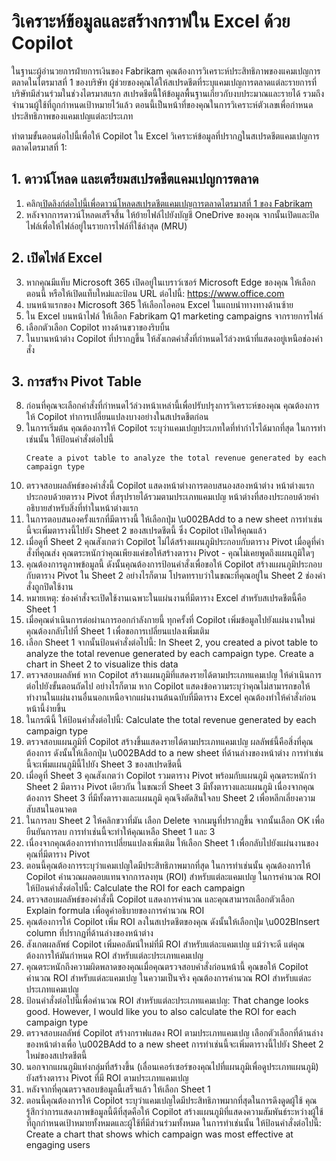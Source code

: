 
# วิเคราะห์ข้อมูลและสร้างกราฟใน Excel ด้วย Copilot

ในฐานะผู้อำนวยการฝ่ายการเงินของ Fabrikam คุณต้องการวิเคราะห์ประสิทธิภาพของแคมเปญการตลาดในไตรมาสที่ 1 ของบริษัท ผู้ช่วยของคุณได้ให้สเปรดชีตที่ระบุแคมเปญการตลาดแต่ละรายการที่บริษัทมีส่วนร่วมในช่วงไตรมาสแรก 
สเปรดชีตนี้ให้ข้อมูลพื้นฐานเกี่ยวกับงบประมาณและรายได้ รวมถึงจำนวนผู้ใช้ที่ถูกกำหนดเป้าหมายไว้แล้ว ตอนนี้เป็นหน้าที่ของคุณในการวิเคราะห์ตัวเลขเพื่อกำหนดประสิทธิภาพของแคมเปญแต่ละประเภท

ทำตามขั้นตอนต่อไปนี้เพื่อให้ Copilot ใน Excel วิเคราะห์ข้อมูลที่ปรากฏในสเปรดชีตแคมเปญการตลาดไตรมาสที่ 1:

## 1. ดาวน์โหลด และเตรียมสเปรดชีตแคมเปญการตลาด

1. คลิก[เปิดลิงก์ต่อไปนี้เพื่อดาวน์โหลดสเปรดชีตแคมเปญการตลาดไตรมาสที่ 1 ของ Fabrikam](https://go.microsoft.com/fwlink/?linkid=2269124)
2. หลังจากการดาวน์โหลดเสร็จสิ้น ให้ย้ายไฟล์ไปยังบัญชี OneDrive ของคุณ จากนั้นเปิดและปิดไฟล์เพื่อให้ไฟล์อยู่ในรายการไฟล์ที่ใช้ล่าสุด (MRU)

## 2. เปิดไฟล์ Excel

3. หากคุณมีแท็บ Microsoft 365 เปิดอยู่ในเบราว์เซอร์ Microsoft Edge ของคุณ ให้เลือกตอนนี้ หรือให้เปิดแท็บใหม่และป้อน URL ต่อไปนี้: https://www.office.com
4. บนหน้าแรกของ Microsoft 365 ให้เลือกไอคอน Excel ในแถบนำทางทางด้านซ้าย
5. ใน Excel บนหน้าไฟล์ ให้เลือก Fabrikam Q1 marketing campaigns จากรายการไฟล์
6. เลือกตัวเลือก Copilot ทางด้านขวาของริบบิ้น
7. ในบานหน้าต่าง Copilot ที่ปรากฏขึ้น ให้สังเกตคำสั่งที่กำหนดไว้ล่วงหน้าที่แสดงอยู่เหนือช่องคำสั่ง
   

## 3. การสร้าง Pivot Table

8. ก่อนที่คุณจะเลือกคำสั่งที่กำหนดไว้ล่วงหน้าเหล่านี้เพื่อปรับปรุงการวิเคราะห์ของคุณ คุณต้องการให้ Copilot ทำการเปลี่ยนแปลงบางอย่างในสเปรดชีตก่อน
9.  ในการเริ่มต้น คุณต้องการให้ Copilot ระบุว่าแคมเปญประเภทใดที่ทำกำไรได้มากที่สุด ในการทำเช่นนั้น ให้ป้อนคำสั่งต่อไปนี้
    ```
    Create a pivot table to analyze the total revenue generated by each campaign type
    ```
10. ตรวจสอบผลลัพธ์ของคำสั่งนี้ Copilot แสดงหน้าต่างการตอบสนองสองหน้าต่าง หน้าต่างแรกประกอบด้วยตาราง Pivot ที่สรุปรายได้รวมตามประเภทแคมเปญ หน้าต่างที่สองประกอบด้วยคำอธิบายสำหรับสิ่งที่ทำในหน้าต่างแรก
11. ในการตอบสนองครั้งแรกที่มีตารางนี้ ให้เลือกปุ่ม \u002BAdd to a new sheet การทำเช่นนี้จะเพิ่มตารางนี้ไปยัง Sheet 2 ของสเปรดชีตนี้ ซึ่ง Copilot เปิดให้คุณแล้ว
12. เมื่อดูที่ Sheet 2 คุณสังเกตว่า Copilot ไม่ได้สร้างแผนภูมิประกอบกับตาราง Pivot เมื่อดูที่คำสั่งที่คุณส่ง คุณตระหนักว่าคุณเพียงแค่ขอให้สร้างตาราง Pivot - คุณไม่เคยพูดถึงแผนภูมิใดๆ
13. คุณต้องการดูภาพข้อมูลนี้ ดังนั้นคุณต้องการป้อนคำสั่งเพื่อขอให้ Copilot สร้างแผนภูมิประกอบกับตาราง Pivot ใน Sheet 2 อย่างไรก็ตาม โปรดทราบว่าในขณะที่คุณอยู่ใน Sheet 2 ช่องคำสั่งถูกปิดใช้งาน
14. หมายเหตุ: ช่องคำสั่งจะเปิดใช้งานเฉพาะในแผ่นงานที่มีตาราง Excel สำหรับสเปรดชีตนี้คือ Sheet 1
15. เมื่อคุณดำเนินการต่อผ่านการออกกำลังกายนี้ ทุกครั้งที่ Copilot เพิ่มข้อมูลไปยังแผ่นงานใหม่ คุณต้องกลับไปที่ Sheet 1 เพื่อขอการเปลี่ยนแปลงเพิ่มเติม
16. เลือก Sheet 1 จากนั้นป้อนคำสั่งต่อไปนี้: In Sheet 2, you created a pivot table to analyze the total revenue generated by each campaign type. Create a chart in Sheet 2 to visualize this data
17. ตรวจสอบผลลัพธ์ หาก Copilot สร้างแผนภูมิที่แสดงรายได้ตามประเภทแคมเปญ ให้ดำเนินการต่อไปยังขั้นตอนถัดไป อย่างไรก็ตาม หาก Copilot แสดงข้อความระบุว่าคุณไม่สามารถขอให้ทำงานในแผ่นงานอื่นนอกเหนือจากแผ่นงานต้นฉบับที่มีตาราง Excel คุณต้องทำให้คำสั่งก่อนหน้านี้ง่ายขึ้น
18. ในกรณีนี้ ให้ป้อนคำสั่งต่อไปนี้: Calculate the total revenue generated by each campaign type
19. ตรวจสอบแผนภูมิที่ Copilot สร้างขึ้นแสดงรายได้ตามประเภทแคมเปญ ผลลัพธ์นี้คือสิ่งที่คุณต้องการ ดังนั้นให้เลือกปุ่ม \u002BAdd to a new sheet ที่ด้านล่างของหน้าต่าง การทำเช่นนี้จะเพิ่มแผนภูมินี้ไปยัง Sheet 3 ของสเปรดชีตนี้
20. เมื่อดูที่ Sheet 3 คุณสังเกตว่า Copilot รวมตาราง Pivot พร้อมกับแผนภูมิ คุณตระหนักว่า Sheet 2 มีตาราง Pivot เดียวกัน ในขณะที่ Sheet 3 มีทั้งตารางและแผนภูมิ เนื่องจากคุณต้องการ Sheet 3 ที่มีทั้งตารางและแผนภูมิ คุณจึงตัดสินใจลบ Sheet 2 เพื่อหลีกเลี่ยงความสับสนในอนาคต
21. ในการลบ Sheet 2 ให้คลิกขวาที่มัน เลือก Delete จากเมนูที่ปรากฏขึ้น จากนั้นเลือก OK เพื่อยืนยันการลบ การทำเช่นนี้จะทำให้คุณเหลือ Sheet 1 และ 3
22. เนื่องจากคุณต้องการทำการเปลี่ยนแปลงเพิ่มเติม ให้เลือก Sheet 1 เพื่อกลับไปยังแผ่นงานของคุณที่มีตาราง Pivot
23. ตอนนี้คุณต้องการระบุว่าแคมเปญใดมีประสิทธิภาพมากที่สุด ในการทำเช่นนั้น คุณต้องการให้ Copilot คำนวณผลตอบแทนจากการลงทุน (ROI) สำหรับแต่ละแคมเปญ ในการคำนวณ ROI ให้ป้อนคำสั่งต่อไปนี้: Calculate the ROI for each campaign
24. ตรวจสอบผลลัพธ์ของคำสั่งนี้ Copilot แสดงการคำนวณ และคุณสามารถเลือกตัวเลือก Explain formula เพื่อดูคำอธิบายของการคำนวณ ROI
25. คุณต้องการให้ Copilot เพิ่ม ROI ลงในสเปรดชีตของคุณ ดังนั้นให้เลือกปุ่ม \u002BInsert column ที่ปรากฏที่ด้านล่างของหน้าต่าง
26. สังเกตผลลัพธ์ Copilot เพิ่มคอลัมน์ใหม่ที่มี ROI สำหรับแต่ละแคมเปญ แม้ว่าจะดี แต่คุณต้องการให้มันกำหนด ROI สำหรับแต่ละประเภทแคมเปญ
27. คุณตระหนักถึงความผิดพลาดของคุณเมื่อคุณตรวจสอบคำสั่งก่อนหน้านี้ คุณขอให้ Copilot คำนวณ ROI สำหรับแต่ละแคมเปญ ในความเป็นจริง คุณต้องการคำนวณ ROI สำหรับแต่ละประเภทแคมเปญ
28. ป้อนคำสั่งต่อไปนี้เพื่อคำนวณ ROI สำหรับแต่ละประเภทแคมเปญ: That change looks good. However, I would like you to also calculate the ROI for each campaign type
29. ตรวจสอบผลลัพธ์ Copilot สร้างกราฟแสดง ROI ตามประเภทแคมเปญ เลือกตัวเลือกที่ด้านล่างของหน้าต่างเพื่อ \u002BAdd to a new sheet การทำเช่นนี้จะเพิ่มตารางนี้ไปยัง Sheet 2 ใหม่ของสเปรดชีตนี้
30. นอกจากแผนภูมิแท่งกลุ่มที่สร้างขึ้น (เลื่อนเคอร์เซอร์ของคุณไปที่แผนภูมิเพื่อดูประเภทแผนภูมิ) ยังสร้างตาราง Pivot ที่มี ROI ตามประเภทแคมเปญ
31. หลังจากที่คุณตรวจสอบข้อมูลนี้เสร็จแล้ว ให้เลือก Sheet 1
32. ตอนนี้คุณต้องการให้ Copilot ระบุว่าแคมเปญใดมีประสิทธิภาพมากที่สุดในการดึงดูดผู้ใช้ คุณรู้สึกว่าการแสดงภาพข้อมูลนี้ดีที่สุดคือให้ Copilot สร้างแผนภูมิที่แสดงความสัมพันธ์ระหว่างผู้ใช้ที่ถูกกำหนดเป้าหมายทั้งหมดและผู้ใช้ที่มีส่วนร่วมทั้งหมด ในการทำเช่นนั้น ให้ป้อนคำสั่งต่อไปนี้: Create a chart that shows which campaign was most effective at engaging users